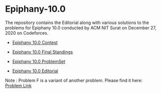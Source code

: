 # Epiphany-10.0
The repository contains the Editorial along with various solutions to the problems for Epiphany 10.0 conducted by ACM NIT Surat on December 27, 2020 on Codeforces.

- [Epiphany 10.0 Contest](https://codeforces.com/contestInvitation/846db0e3af4bedae00ff9f118df91efe9f9f7de2)

- [Epiphany 10.0 Final Standings](https://codeforces.com/spectator/ranklist/ab005b0c32266019000e341468e8908c)

- [Epiphany 10.0 ProblemSet](https://github.com/acm-svnit/Epiphany-10.0/blob/main/Epiphany%2010.0%20ProblemSet.pdf)

- [Epiphany 10.0 Editorial](https://github.com/acm-svnit/Epiphany-10.0/blob/main/Epiphany%2010.0%20Editorial.pdf)


Note : Problem F is a variant of another problem. Please find it here: [Problem Link](https://codeforces.com/contest/901/problem/D)

